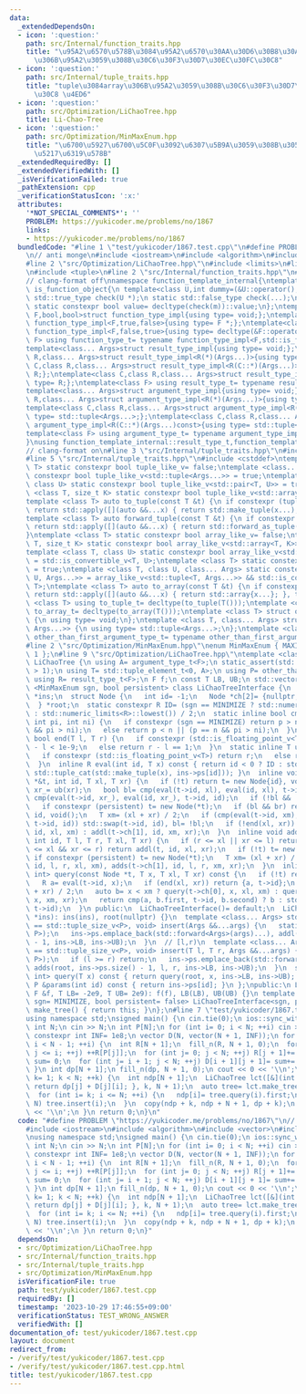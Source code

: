 ```yaml
---
data:
  _extendedDependsOn:
  - icon: ':question:'
    path: src/Internal/function_traits.hpp
    title: "\u95A2\u6570\u578B\u3084\u95A2\u6570\u30AA\u30D6\u30B8\u30A7\u30AF\u30C8\
      \u306B\u95A2\u3059\u308B\u30C6\u30F3\u30D7\u30EC\u30FC\u30C8"
  - icon: ':question:'
    path: src/Internal/tuple_traits.hpp
    title: "tuple\u3084array\u306B\u95A2\u3059\u308B\u30C6\u30F3\u30D7\u30EC\u30FC\
      \u30C8 \u4ED6"
  - icon: ':question:'
    path: src/Optimization/LiChaoTree.hpp
    title: Li-Chao-Tree
  - icon: ':question:'
    path: src/Optimization/MinMaxEnum.hpp
    title: "\u6700\u5927\u6700\u5C0F\u3092\u6307\u5B9A\u3059\u308B\u305F\u3081\u306E\
      \u5217\u6319\u578B"
  _extendedRequiredBy: []
  _extendedVerifiedWith: []
  _isVerificationFailed: true
  _pathExtension: cpp
  _verificationStatusIcon: ':x:'
  attributes:
    '*NOT_SPECIAL_COMMENTS*': ''
    PROBLEM: https://yukicoder.me/problems/no/1867
    links:
    - https://yukicoder.me/problems/no/1867
  bundledCode: "#line 1 \"test/yukicoder/1867.test.cpp\"\n#define PROBLEM \"https://yukicoder.me/problems/no/1867\"\
    \n// anti monge\n#include <iostream>\n#include <algorithm>\n#include <vector>\n\
    #line 2 \"src/Optimization/LiChaoTree.hpp\"\n#include <limits>\n#line 5 \"src/Optimization/LiChaoTree.hpp\"\
    \n#include <tuple>\n#line 2 \"src/Internal/function_traits.hpp\"\n#include <type_traits>\n\
    // clang-format off\nnamespace function_template_internal{\ntemplate<class C>struct\
    \ is_function_object{\n template<class U,int dummy=(&U::operator(),0)> static\
    \ std::true_type check(U *);\n static std::false_type check(...);\n static C *m;\n\
    \ static constexpr bool value= decltype(check(m))::value;\n};\ntemplate<class\
    \ F,bool,bool>struct function_type_impl{using type= void;};\ntemplate<class F>struct\
    \ function_type_impl<F,true,false>{using type= F *;};\ntemplate<class F>struct\
    \ function_type_impl<F,false,true>{using type= decltype(&F::operator());};\ntemplate<class\
    \ F> using function_type_t= typename function_type_impl<F,std::is_function_v<F>,is_function_object<F>::value>::type;\n\
    template<class... Args>struct result_type_impl{using type= void;};\ntemplate<class\
    \ R,class... Args>struct result_type_impl<R(*)(Args...)>{using type= R;};\ntemplate<class\
    \ C,class R,class... Args>struct result_type_impl<R(C::*)(Args...)>{using type=\
    \ R;};\ntemplate<class C,class R,class... Args>struct result_type_impl<R(C::*)(Args...)const>{using\
    \ type= R;};\ntemplate<class F> using result_type_t= typename result_type_impl<function_type_t<F>>::type;\n\
    template<class... Args>struct argument_type_impl{using type= void;};\ntemplate<class\
    \ R,class... Args>struct argument_type_impl<R(*)(Args...)>{using type= std::tuple<Args...>;};\n\
    template<class C,class R,class... Args>struct argument_type_impl<R(C::*)(Args...)>{using\
    \ type= std::tuple<Args...>;};\ntemplate<class C,class R,class... Args>struct\
    \ argument_type_impl<R(C::*)(Args...)const>{using type= std::tuple<Args...>;};\n\
    template<class F> using argument_type_t= typename argument_type_impl<function_type_t<F>>::type;\n\
    }\nusing function_template_internal::result_type_t,function_template_internal::argument_type_t;\n\
    // clang-format on\n#line 3 \"src/Internal/tuple_traits.hpp\"\n#include <array>\n\
    #line 5 \"src/Internal/tuple_traits.hpp\"\n#include <cstddef>\ntemplate <class\
    \ T> static constexpr bool tuple_like_v= false;\ntemplate <class... Args> static\
    \ constexpr bool tuple_like_v<std::tuple<Args...>> = true;\ntemplate <class T,\
    \ class U> static constexpr bool tuple_like_v<std::pair<T, U>> = true;\ntemplate\
    \ <class T, size_t K> static constexpr bool tuple_like_v<std::array<T, K>> = true;\n\
    template <class T> auto to_tuple(const T &t) {\n if constexpr (tuple_like_v<T>)\
    \ return std::apply([](auto &&...x) { return std::make_tuple(x...); }, t);\n}\n\
    template <class T> auto forward_tuple(const T &t) {\n if constexpr (tuple_like_v<T>)\
    \ return std::apply([](auto &&...x) { return std::forward_as_tuple(x...); }, t);\n\
    }\ntemplate <class T> static constexpr bool array_like_v= false;\ntemplate <class\
    \ T, size_t K> static constexpr bool array_like_v<std::array<T, K>> = true;\n\
    template <class T, class U> static constexpr bool array_like_v<std::pair<T, U>>\
    \ = std::is_convertible_v<T, U>;\ntemplate <class T> static constexpr bool array_like_v<std::tuple<T>>\
    \ = true;\ntemplate <class T, class U, class... Args> static constexpr bool array_like_v<std::tuple<T,\
    \ U, Args...>> = array_like_v<std::tuple<T, Args...>> && std::is_convertible_v<U,\
    \ T>;\ntemplate <class T> auto to_array(const T &t) {\n if constexpr (array_like_v<T>)\
    \ return std::apply([](auto &&...x) { return std::array{x...}; }, t);\n}\ntemplate\
    \ <class T> using to_tuple_t= decltype(to_tuple(T()));\ntemplate <class T> using\
    \ to_array_t= decltype(to_array(T()));\ntemplate <class T> struct other_than_first_argument_type_impl\
    \ {\n using type= void;\n};\ntemplate <class T, class... Args> struct other_than_first_argument_type_impl<std::tuple<T,\
    \ Args...>> {\n using type= std::tuple<Args...>;\n};\ntemplate <class T> using\
    \ other_than_first_argument_type_t= typename other_than_first_argument_type_impl<T>::type;\n\
    #line 2 \"src/Optimization/MinMaxEnum.hpp\"\nenum MinMaxEnum { MAXIMIZE= -1, MINIMIZE=\
    \ 1 };\n#line 9 \"src/Optimization/LiChaoTree.hpp\"\ntemplate <class F> class\
    \ LiChaoTree {\n using A= argument_type_t<F>;\n static_assert(std::tuple_size_v<A>\
    \ > 1);\n using T= std::tuple_element_t<0, A>;\n using P= other_than_first_argument_type_t<A>;\n\
    \ using R= result_type_t<F>;\n F f;\n const T LB, UB;\n std::vector<P> ps;\n template\
    \ <MinMaxEnum sgn, bool persistent> class LiChaoTreeInterface {\n  LiChaoTree\
    \ *ins;\n  struct Node {\n   int id= -1;\n   Node *ch[2]= {nullptr, nullptr};\n\
    \  } *root;\n  static constexpr R ID= (sgn == MINIMIZE ? std::numeric_limits<R>::max()\
    \ : std::numeric_limits<R>::lowest()) / 2;\n  static inline bool cmp(R p, R n,\
    \ int pi, int ni) {\n   if constexpr (sgn == MINIMIZE) return p > n || (p == n\
    \ && pi > ni);\n   else return p < n || (p == n && pi > ni);\n  }\n  static inline\
    \ bool end(T l, T r) {\n   if constexpr (std::is_floating_point_v<T>) return r\
    \ - l < 1e-9;\n   else return r - l == 1;\n  }\n  static inline T ub(T r) {\n\
    \   if constexpr (std::is_floating_point_v<T>) return r;\n   else return r - 1;\n\
    \  }\n  inline R eval(int id, T x) const { return id < 0 ? ID : std::apply(ins->f,\
    \ std::tuple_cat(std::make_tuple(x), ins->ps[id])); }\n  inline void addl(Node\
    \ *&t, int id, T xl, T xr) {\n   if (!t) return t= new Node{id}, void();\n   T\
    \ xr_= ub(xr);\n   bool bl= cmp(eval(t->id, xl), eval(id, xl), t->id, id), br=\
    \ cmp(eval(t->id, xr_), eval(id, xr_), t->id, id);\n   if (!bl && !br) return;\n\
    \   if constexpr (persistent) t= new Node(*t);\n   if (bl && br) return t->id=\
    \ id, void();\n   T xm= (xl + xr) / 2;\n   if (cmp(eval(t->id, xm), eval(id, xm),\
    \ t->id, id)) std::swap(t->id, id), bl= !bl;\n   if (!end(xl, xr)) bl ? addl(t->ch[0],\
    \ id, xl, xm) : addl(t->ch[1], id, xm, xr);\n  }\n  inline void adds(Node *&t,\
    \ int id, T l, T r, T xl, T xr) {\n   if (r <= xl || xr <= l) return;\n   if (l\
    \ <= xl && xr <= r) return addl(t, id, xl, xr);\n   if (!t) t= new Node;\n   else\
    \ if constexpr (persistent) t= new Node(*t);\n   T xm= (xl + xr) / 2;\n   adds(t->ch[0],\
    \ id, l, r, xl, xm), adds(t->ch[1], id, l, r, xm, xr);\n  }\n  inline std::pair<R,\
    \ int> query(const Node *t, T x, T xl, T xr) const {\n   if (!t) return {ID, -1};\n\
    \   R a= eval(t->id, x);\n   if (end(xl, xr)) return {a, t->id};\n   T xm= (xl\
    \ + xr) / 2;\n   auto b= x < xm ? query(t->ch[0], x, xl, xm) : query(t->ch[1],\
    \ x, xm, xr);\n   return cmp(a, b.first, t->id, b.second) ? b : std::make_pair(a,\
    \ t->id);\n  }\n public:\n  LiChaoTreeInterface()= default;\n  LiChaoTreeInterface(LiChaoTree\
    \ *ins): ins(ins), root(nullptr) {}\n  template <class... Args> std::enable_if_t<sizeof...(Args)\
    \ == std::tuple_size_v<P>, void> insert(Args &&...args) {\n   static_assert(std::is_convertible_v<std::tuple<Args...>,\
    \ P>);\n   ins->ps.emplace_back(std::forward<Args>(args)...), addl(root, ins->ps.size()\
    \ - 1, ins->LB, ins->UB);\n  }\n  // [l,r)\n  template <class... Args> std::enable_if_t<sizeof...(Args)\
    \ == std::tuple_size_v<P>, void> insert(T l, T r, Args &&...args) {\n   static_assert(std::is_convertible_v<std::tuple<Args...>,\
    \ P>);\n   if (l >= r) return;\n   ins->ps.emplace_back(std::forward<Args>(args)...),\
    \ adds(root, ins->ps.size() - 1, l, r, ins->LB, ins->UB);\n  }\n  std::pair<R,\
    \ int> query(T x) const { return query(root, x, ins->LB, ins->UB); }\n  const\
    \ P &params(int id) const { return ins->ps[id]; }\n };\npublic:\n LiChaoTree(const\
    \ F &f, T LB= -2e9, T UB= 2e9): f(f), LB(LB), UB(UB) {}\n template <MinMaxEnum\
    \ sgn= MINIMIZE, bool persistent= false> LiChaoTreeInterface<sgn, persistent>\
    \ make_tree() { return this; }\n};\n#line 7 \"test/yukicoder/1867.test.cpp\"\n\
    using namespace std;\nsigned main() {\n cin.tie(0);\n ios::sync_with_stdio(false);\n\
    \ int N;\n cin >> N;\n int P[N];\n for (int i= 0; i < N; ++i) cin >> P[i];\n static\
    \ constexpr int INF= 1e8;\n vector D(N, vector(N + 1, INF));\n for (int i= 0;\
    \ i < N - 1; ++i) {\n  int R[N + 1];\n  fill_n(R, N + 1, 0);\n  for (int j= 0;\
    \ j <= i; ++j) ++R[P[j]];\n  for (int j= 0; j < N; ++j) R[j + 1]+= R[j];\n  int\
    \ sum= 0;\n  for (int j= i + 1; j < N; ++j) D[i + 1][j + 1]= sum+= R[N] - R[P[j]];\n\
    \ }\n int dp[N + 1];\n fill_n(dp, N + 1, 0);\n cout << 0 << '\\n';\n for (int\
    \ k= 1; k < N; ++k) {\n  int ndp[N + 1];\n  LiChaoTree lct([&](int i, int j) {\
    \ return dp[j] + D[j][i]; }, k, N + 1);\n  auto tree= lct.make_tree<MINIMIZE>();\n\
    \  for (int i= k; i <= N; ++i) {\n   ndp[i]= tree.query(i).first;\n   if (i <\
    \ N) tree.insert(i);\n  }\n  copy(ndp + k, ndp + N + 1, dp + k);\n  cout << dp[N]\
    \ << '\\n';\n }\n return 0;\n}\n"
  code: "#define PROBLEM \"https://yukicoder.me/problems/no/1867\"\n// anti monge\n\
    #include <iostream>\n#include <algorithm>\n#include <vector>\n#include \"src/Optimization/LiChaoTree.hpp\"\
    \nusing namespace std;\nsigned main() {\n cin.tie(0);\n ios::sync_with_stdio(false);\n\
    \ int N;\n cin >> N;\n int P[N];\n for (int i= 0; i < N; ++i) cin >> P[i];\n static\
    \ constexpr int INF= 1e8;\n vector D(N, vector(N + 1, INF));\n for (int i= 0;\
    \ i < N - 1; ++i) {\n  int R[N + 1];\n  fill_n(R, N + 1, 0);\n  for (int j= 0;\
    \ j <= i; ++j) ++R[P[j]];\n  for (int j= 0; j < N; ++j) R[j + 1]+= R[j];\n  int\
    \ sum= 0;\n  for (int j= i + 1; j < N; ++j) D[i + 1][j + 1]= sum+= R[N] - R[P[j]];\n\
    \ }\n int dp[N + 1];\n fill_n(dp, N + 1, 0);\n cout << 0 << '\\n';\n for (int\
    \ k= 1; k < N; ++k) {\n  int ndp[N + 1];\n  LiChaoTree lct([&](int i, int j) {\
    \ return dp[j] + D[j][i]; }, k, N + 1);\n  auto tree= lct.make_tree<MINIMIZE>();\n\
    \  for (int i= k; i <= N; ++i) {\n   ndp[i]= tree.query(i).first;\n   if (i <\
    \ N) tree.insert(i);\n  }\n  copy(ndp + k, ndp + N + 1, dp + k);\n  cout << dp[N]\
    \ << '\\n';\n }\n return 0;\n}"
  dependsOn:
  - src/Optimization/LiChaoTree.hpp
  - src/Internal/function_traits.hpp
  - src/Internal/tuple_traits.hpp
  - src/Optimization/MinMaxEnum.hpp
  isVerificationFile: true
  path: test/yukicoder/1867.test.cpp
  requiredBy: []
  timestamp: '2023-10-29 17:46:55+09:00'
  verificationStatus: TEST_WRONG_ANSWER
  verifiedWith: []
documentation_of: test/yukicoder/1867.test.cpp
layout: document
redirect_from:
- /verify/test/yukicoder/1867.test.cpp
- /verify/test/yukicoder/1867.test.cpp.html
title: test/yukicoder/1867.test.cpp
---
```

